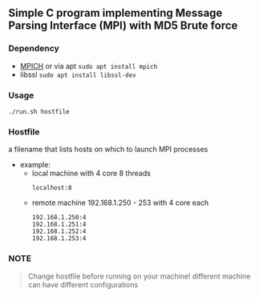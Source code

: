## Simple C program implementing Message Parsing Interface (MPI) with MD5 Brute force

### Dependency
* [MPICH](https://www.mpich.org/downloads/) or via apt `sudo apt install mpich`
* libssl `sudo apt install libssl-dev`

### Usage
`./run.sh hostfile`

### Hostfile
a filename that lists hosts on which to launch MPI processes
* example:
  * local machine with 4 core 8 threads
    ```
    localhost:8
    ```
  * remote machine 192.168.1.250 - 253 with 4 core each
    ```
    192.168.1.250:4
    192.168.1.251:4
    192.168.1.252:4
    192.168.1.253:4
    ```
### NOTE
> Change hostfile before running on your machine! different machine can have different configurations
